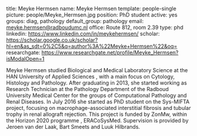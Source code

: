 title: Meyke Hermsen
name: Meyke Hermsen
template: people-single
picture: people/Meyke_Hermsen.jpg
position: PhD student
active: yes
groups: diag, pathology
default_group: pathology
email: meyke.hermsen@radboudumc.nl
office: Route 812, room 2.39
type: phd
linkedin: https://www.linkedin.com/in/meykehermsen/
scholar: https://scholar.google.co.uk/scholar?hl=en&as_sdt=0%2C5&q=author%3A%22Meyke+Hermsen%22&oq=
researchgate: https://www.researchgate.net/profile/Meyke_Hermsen?isModalOpen=1

Meyke Hermsen studied Biological and Medical Laboratory Science at the HAN University of Applied Sciences , with a main focus on Cytology, Histology and Pathology. After graduating in 2013, she started working as Research Technician at the Pathology Department of the Radboud University Medical Center for the groups of Computational Pathology and Renal Diseases. In July 2016 she started as PhD student on the Sys-MIFTA project, focusing on macrophage-associated interstitial fibrosis and tubular trophy in renal allograft rejection. This project is funded by ZonMw, within the Horizon 2020 programme , ERACoSysMed. Supervision is provided by Jeroen van der Laak, Bart Smeets and Luuk Hilbrands.
